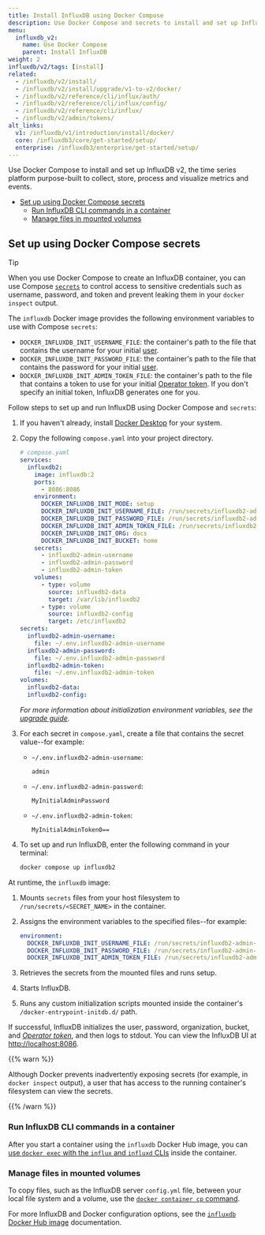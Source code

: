 ```yaml
---
title: Install InfluxDB using Docker Compose
description: Use Docker Compose and secrets to install and set up InfluxDB OSS.
menu:
  influxdb_v2:
    name: Use Docker Compose
    parent: Install InfluxDB
weight: 2
influxdb/v2/tags: [install]
related:
  - /influxdb/v2/install/
  - /influxdb/v2/install/upgrade/v1-to-v2/docker/
  - /influxdb/v2/reference/cli/influx/auth/
  - /influxdb/v2/reference/cli/influx/config/
  - /influxdb/v2/reference/cli/influx/
  - /influxdb/v2/admin/tokens/
alt_links:
  v1: /influxdb/v1/introduction/install/docker/
  core: /influxdb3/core/get-started/setup/
  enterprise: /influxdb3/enterprise/get-started/setup/
---
```


Use Docker Compose to install and set up InfluxDB v2, the time series platform
purpose-built to collect, store, process and visualize metrics and events.

- [Set up using Docker Compose secrets](#set-up-using-docker-compose-secrets)
  - [Run InfluxDB CLI commands in a container](#run-influxdb-cli-commands-in-a-container)
  - [Manage files in mounted volumes](#manage-files-in-mounted-volumes)

## Set up using Docker Compose secrets

> [!Tip]
> When you use Docker Compose to create an InfluxDB container, you can use
> Compose [`secrets`](https://docs.docker.com/compose/use-secrets/) to control
> access to sensitive credentials such as username, password, and token and
> prevent leaking them in your `docker inspect` output.

The `influxdb` Docker image provides the following environment
variables to use with Compose `secrets`:

- `DOCKER_INFLUXDB_INIT_USERNAME_FILE`: the container's path to the file that
  contains the username for your initial [user](/influxdb/v2/admin/users/).
- `DOCKER_INFLUXDB_INIT_PASSWORD_FILE`: the container's path to the file that
  contains the password for your initial [user](/influxdb/v2/admin/users/).
- `DOCKER_INFLUXDB_INIT_ADMIN_TOKEN_FILE`: the container's path to the file that
  contains a token to use for your initial
  [Operator token](/influxdb/v2/admin/tokens/#operator-token).
  If you don't specify an initial token, InfluxDB generates one for you.

Follow steps to set up and run InfluxDB using Docker Compose and `secrets`:

1. If you haven't already, install
   [Docker Desktop](https://www.docker.com/get-started/) for your system.

2. Copy the following `compose.yaml` into your project directory.

   ```yml
   # compose.yaml
   services:
     influxdb2:
       image: influxdb:2
       ports:
         - 8086:8086
       environment:
         DOCKER_INFLUXDB_INIT_MODE: setup
         DOCKER_INFLUXDB_INIT_USERNAME_FILE: /run/secrets/influxdb2-admin-username
         DOCKER_INFLUXDB_INIT_PASSWORD_FILE: /run/secrets/influxdb2-admin-password
         DOCKER_INFLUXDB_INIT_ADMIN_TOKEN_FILE: /run/secrets/influxdb2-admin-token
         DOCKER_INFLUXDB_INIT_ORG: docs
         DOCKER_INFLUXDB_INIT_BUCKET: home
       secrets:
         - influxdb2-admin-username
         - influxdb2-admin-password
         - influxdb2-admin-token
       volumes:
         - type: volume
           source: influxdb2-data
           target: /var/lib/influxdb2
         - type: volume
           source: influxdb2-config
           target: /etc/influxdb2
   secrets:
     influxdb2-admin-username:
       file: ~/.env.influxdb2-admin-username
     influxdb2-admin-password:
       file: ~/.env.influxdb2-admin-password
     influxdb2-admin-token:
       file: ~/.env.influxdb2-admin-token
   volumes:
     influxdb2-data:
     influxdb2-config:
    ```

    _For more information about initialization environment variables, see the [upgrade guide](/influxdb/v2/install/upgrade/v1-to-v2/docker/)._

3. For each secret in `compose.yaml`, create a file that contains the secret
   value--for example:

   - `~/.env.influxdb2-admin-username`:

     ```text
     admin
     ```

   - `~/.env.influxdb2-admin-password`:

     ```text
     MyInitialAdminPassword
     ```

   - `~/.env.influxdb2-admin-token`:

     ```text
     MyInitialAdminToken0==
     ```

4. To set up and run InfluxDB, enter the following command in your
   terminal:

   <!--pytest.mark.skip-->

   ```sh
   docker compose up influxdb2
   ```

At runtime, the `influxdb` image:

1. Mounts `secrets` files from your host filesystem to `/run/secrets/<SECRET_NAME>`
in the container.
2. Assigns the environment variables to the specified files--for example:

   ```yaml
   environment:
     DOCKER_INFLUXDB_INIT_USERNAME_FILE: /run/secrets/influxdb2-admin-username
     DOCKER_INFLUXDB_INIT_PASSWORD_FILE: /run/secrets/influxdb2-admin-password
     DOCKER_INFLUXDB_INIT_ADMIN_TOKEN_FILE: /run/secrets/influxdb2-admin-token
   ```

3. Retrieves the secrets from the mounted files and runs setup.
4. Starts InfluxDB.
5. Runs any custom initialization scripts mounted inside the container's
  `/docker-entrypoint-initdb.d/` path.

If successful, InfluxDB initializes the user, password, organization, bucket,
and _[Operator token](/influxdb/v2/admin/tokens/#operator-token)_, and then
logs to stdout. You can view the InfluxDB UI at <http://localhost:8086>.

{{% warn %}}

Although Docker prevents inadvertently exposing secrets (for example, in
`docker inspect` output), a
user that has access to the running container's filesystem can view the secrets.

{{% /warn %}}

### Run InfluxDB CLI commands in a container

After you start a container using the `influxdb` Docker Hub image, you can
[use `docker exec` with the `influx` and `influxd`
CLIs](/influxdb/v2/install/?t=Docker#run-influxdb-cli-commands-in-a-container) inside the
container.

### Manage files in mounted volumes

To copy files, such as the InfluxDB server `config.yml` file, between your local
file system and a volume, use the
[`docker container cp` command](https://docs.docker.com/reference/cli/docker/container/cp/).

For more InfluxDB and Docker configuration options,
see the [`influxdb` Docker Hub image](https://hub.docker.com/_/influxdb)
documentation.
